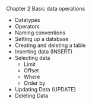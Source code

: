 Chapter 2 Basic data operations

- Datatypes
- Operators
- Naming conventions
- Setting up a database
- Creating and deleting a table
- Inserting data (INSERT)
- Selecting data
  - Limit
  - Offset
  - Where
  - Order by
- Updating Data (UPDATE)
- Deleting Data
